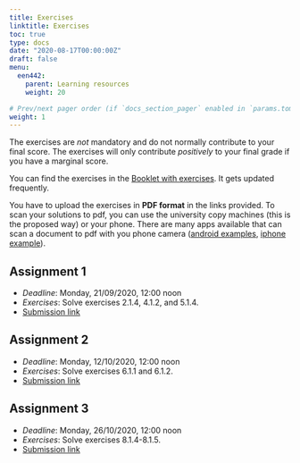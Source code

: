 ```yaml
---
title: Exercises
linktitle: Exercises
toc: true
type: docs
date: "2020-08-17T00:00:00Z"
draft: false
menu:
  een442:
    parent: Learning resources
    weight: 20

# Prev/next pager order (if `docs_section_pager` enabled in `params.toml`)
weight: 1
---
```


The exercises are *not* mandatory and do not normally contribute to your final score. The exercises will only contribute *positively* to your final grade if you have a marginal score.

You can find the exercises in the [Booklet with exercises](https://www.dropbox.com/s/klx3m27g15sf37a/Exercise_booklet.pdf?dl=0). It gets updated frequently.

You have to upload the exercises in **PDF format** in the links provided. To scan your solutions to pdf, you can use the university copy machines (this is the proposed way) or your phone. There are many apps available that can scan a document to pdf with you phone camera ([android examples](https://fossbytes.com/best-android-scanner-apps/), [iphone example](https://apps.apple.com/cy/app/camscanner-pdf-scanner-app/id388627783)). 

## Assignment 1

- *Deadline*: Monday, 21/09/2020, 12:00 noon
- *Exercises*: Solve exercises 2.1.4, 4.1.2, and 5.1.4.
- [Submission link](https://www.dropbox.com/request/L9r0cgSbdkuM0sUeL7GT)

## Assignment 2

- *Deadline*: Monday, 12/10/2020, 12:00 noon
- *Exercises*: Solve exercises 6.1.1 and 6.1.2.
- [Submission link](https://www.dropbox.com/request/R0wge8xKa2325D4YZBHd)

## Assignment 3

- *Deadline*: Monday, 26/10/2020, 12:00 noon
- *Exercises*: Solve exercises 8.1.4-8.1.5.
- [Submission link]()


